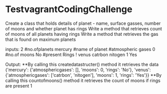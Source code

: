 # TestvagrantCodingChallenge
Create a class that holds details of planet - name, surface gasses, number of moons and whether planet has rings 
Write a method that retrieves count of moons of all planets having rings 
Write a method that retrieves the gas that is found on maximum planets

inputs:
2 #no.ofplanets
mercury #name of planet
   #atmospheric gases
0 #no.of moons
No #present Rings !
venus
catrbon nitogen
1
Yes

Output:
**By calling this createdatastructer() method it retrieves the data 
{'mercury': {'atmosphericgases': [], 'moons': 0, 'rings': 'No'}, 'venus': {'atmosphericgases': ['catrbon', 'nitogen'], 'moons': 1, 'rings': 'Yes'}}
**By calling  this countofmoons() method it retrieves the count of moons if rings are present
1

